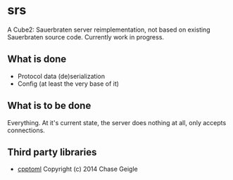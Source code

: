 # srs
A Cube2: Sauerbraten server reimplementation, not based on existing Sauerbraten source code. Currently work in progress.

## What is done
- Protocol data (de)serialization
- Config (at least the very base of it)

## What is to be done
Everything. At it's current state, the server does nothing at all, only accepts connections.

## Third party libraries
- [cpptoml](https://github.com/skystrife/cpptoml/) Copyright (c) 2014 Chase Geigle

